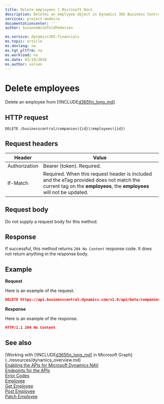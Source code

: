 ```yaml
---
title: Delete employees | Microsoft Docs
description: Deletes an employee object in Dynamics 365 Business Central.
services: project-madeira
documentationcenter: ''
author: SusanneWindfeldPedersen

ms.service: dynamics365-financials
ms.topic: article
ms.devlang: na
ms.tgt_pltfrm: na
ms.workload: na
ms.date: 03/19/2018
ms.author: solsen
---
```


# Delete employees
Delete an employee from [!INCLUDE[d365fin_long_md](../../includes/d365fin_long_md.md)].

## HTTP request
```
DELETE /businesscentral/companies({id})/employees({id})
```

## Request headers

|Header         |Value                     |
|---------------|--------------------------|
|Authorization  |Bearer {token}. Required. |
|If-Match       |Required. When this request header is included and the eTag provided does not match the current tag on the **employees**, the **employees** will not be updated. |

## Request body
Do not supply a request body for this method.

## Response
If successful, this method returns ```204 No Content``` response code. It does not return anything in the response body.

## Example

**Request**

Here is an example of the request.

```json
DELETE https://api.businesscentral.dynamics.com/v1.0/api/beta/companies({id})/employees({id})
```

**Response** 

Here is an example of the response. 

```json
HTTP/1.1 204 No Content
```



## See also
[Working with [!INCLUDE[d365fin_long_md](../../includes/d365fin_long_md.md)] in Microsoft Graph](../resources/dynamics_overview.md)  
[Enabling the APIs for Microsoft Dynamics NAV](../enabling-apis-for-dynamics-nav.md)  
[Endpoints for the APIs](../endpoints-apis-for-dynamics.md)  
[Error Codes](../dynamics_error_codes.md)  
[Employee](../resources/dynamics_employee.md)  
[Get Employee](../api/dynamics_employee_get.md)  
[Post Employee](../api/dynamics_create_employee.md)  
[Patch Employee](../api/dynamics_employee_update.md)  
